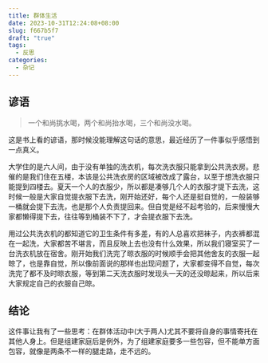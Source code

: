 ```yaml
---
title: 群体生活
date: 2023-10-31T12:24:08+08:00
slug: f667b5f7
draft: "true"
tags:
  - 反思
categories:
  - 杂记
---
```


## 谚语

> 一个和尚挑水喝，两个和尚抬水喝，三个和尚没水喝。

这是书上看的谚语，那时候没能理解这句话的意思，最近经历了一件事似乎感悟到一点真义。

大学住的是六人间，由于没有单独的洗衣机，每次洗衣服只能拿到公共洗衣房。悲催的是我们住在五楼，本该是公共洗衣房的区域被改成了露台，以至于想洗衣服只能提到四楼去。夏天一个人的衣服少，所以都是凑够几个人的衣服才提下去洗，这时候一般是大家自觉提衣服下去洗，刚开始还好，每个人还是挺自觉的，一般装够一桶就会提下去洗，也是那个人负责提回来。但自觉是经不起考验的，后来慢慢大家都懒得提下去，往往等到桶装不下了，才会提衣服下去洗。

用过公共洗衣机的都知道它的卫生条件有多差，有的人总喜欢把袜子，内衣裤都混在一起洗，大家都苦不堪言，而且反映上去也没有什么效果，所以我们寝室买了一台洗衣机放在宿舍。刚开始我们洗完了晾衣服的时候顺手会把其他舍友的衣服一起晾了，也是靠自觉，所以像前面说的那样也出现问题了，大家都变得不自觉，每次洗完了都不及时晾衣服，等到第二天洗衣服时发现头一天的还没晾起来，所以后来大家规定自己的衣服自己晾。

## 结论

这件事让我有了一些思考：在群体活动中(大于两人)尤其不要将自身的事情寄托在其他人身上。但是组建家庭后是例外，为了组建家庭要多一些包容，但不能单方面包容，就像是两条不一样的腿走路，走不远的。



